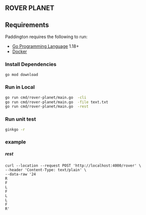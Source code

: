 ## ROVER PLANET

Requirements
------------

Paddington requires the following to run:

* [Go Programming Language][Go] 1.18+
* [Docker][Docker]

[Go]: https://go.dev
[Docker]: https://www.docker.com/

### Install Dependencies
```sh
go mod download
```

### Run in Local

```sh
go run cmd/rover-planet/main.go  -cli
go run cmd/rover-planet/main.go  -file text.txt
go run cmd/rover-planet/main.go  -rest
```

### Run unit test
```sh
ginkgo -r
```



### example
##### rest
```
curl --location --request POST 'http://localhost:4000/rover' \
--header 'Content-Type: text/plain' \
--data-raw '24
R
F
L
F
L
L
F
R'
```